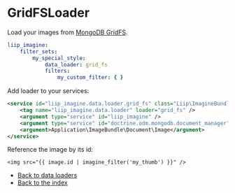 # GridFSLoader

Load your images from [MongoDB GridFS](http://docs.mongodb.org/manual/applications/gridfs/).

``` yaml
liip_imagine:
    filter_sets:
        my_special_style:
            data_loader: grid_fs
            filters:
                my_custom_filter: { }
```

Add loader to your services:

``` xml
<service id="liip_imagine.data.loader.grid_fs" class="Liip\ImagineBundle\Binary\Loader\GridFSLoader">
    <tag name="liip_imagine.data.loader" loader="grid_fs" />
    <argument type="service" id="liip_imagine" />
    <argument type="service" id="doctrine.odm.mongodb.document_manager" />
    <argument>Application\ImageBundle\Document\Image</argument>
</service>
```

Reference the image by its id:

``` jinja
<img src="{{ image.id | imagine_filter('my_thumb') }}" />
```

- [Back to data loaders](../data-loaders.md)
- [Back to the index](../index.md)
